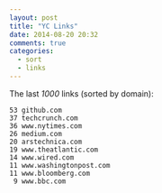 ```yaml
---
layout: post
title: "YC Links"
date: 2014-08-20 20:32
comments: true
categories:
  - sort
  - links
---
```

The last _1000_ links (sorted by domain):

    53 github.com
    37 techcrunch.com
    36 www.nytimes.com
    26 medium.com
    20 arstechnica.com
    19 www.theatlantic.com
    14 www.wired.com
    11 www.washingtonpost.com
    11 www.bloomberg.com
     9 www.bbc.com
